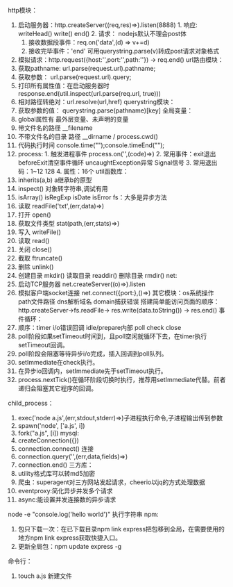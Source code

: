 http模块：
  1. 启动服务器：http.createServer((req,res)=>).listen(8888)
    1. 响应: writeHead() write() end()
	2. 请求： nodejs默认不理会post体
	  1. 接收数据段事件：req.on('data',(d) => v+=d)
	  2. 接收完毕事件：'end' 可用querystring.parse(v)转成post请求对象格式
  2. 模拟请求：http.request({host:'',port:'',path:''}) -> req.end()
url路由模块：
  1. 获取pathname: url.parse(request.url).pathname;
  2. 获取参数： url.parse(request.url).query;
  3. 打印所有属性值：在启动服务器时response.end(util.inspect(url.parse(req.url, true)))
  4. 相对路径转绝对：url.resolve(url,href)
querystring模块：
  1. 获取参数的值： querystring.parse(pathname)[key]
全局变量：
  1. global属性有 最外层变量、未声明的变量
  2. 带文件名的路径 __filename
  3. 不带文件名的目录	路径 __dirname / process.cwd()
  4. 代码执行时间 console.time("");console.timeEnd("");
  5. process:
    1. 触发进程事件 process.on('',(code)=>)
    2. 常用事件：exit退出 beforeExit清空事件循环 uncaughtException异常 Signal信号
    3. 常用退出码：1~12 128
    4. 属性：16个 
util函数库：
  1. inherits(a,b) a继承b的原型
  2. inspect() 对象转字符串,调试有用
  3. isArray() isRegExp isDate isError
fs：大多是异步方法
  1. 读取 readFile('txt',(err,data)=>)
  2. 打开 open()
  3. 获取文件类型 stat(path,(err,stats)=>)
  4. 写入 writeFile()
  5. 读取 read()
  6. 关闭 close()
  7. 截取 ftruncate()
  8. 删除 unlink()
  9. 创建目录 mkdir() 读取目录 readdir() 删除目录 rmdir()
net:
  1. 启动TCP服务器 net.createServer((o)=>).listen
  2. 模拟客户端socket连接 net.connect({port:},()=>) 
其它模块：os系统操作 path文件路径 dns解析域名 domain捕获错误
搭建简单能访问页面的顺序：http.createServer->fs.readFile-> res.write(data.toString()) -> res.end()
事件循环：
  1. 顺序：timer i/o错误回调 idle/prepare内部 poll check close
  2. poll阶段如果setTimeout时间到，且poll空闲就循环下去，在timer执行setTimeout回调。
  3. poll阶段会阻塞等待异步i/o完成，插入回调到poll队列。
  4. setImmediate在check执行。
  5. 在异步io回调内，setImmediate先于setTimeout执行。
  6. process.nextTick()在循环阶段切换时执行，推荐用setImmediate代替。前者递归会阻塞其它程序的回调。

child_process：
  1. exec('node a.js',(err,stdout,stderr)=>)子进程执行命令,子进程输出传到参数
  2. spawn('node', ['a.js', i])
  3. fork("a.js", [i])
mysql:
  1. createConnection({}) 
  2. connection.connect() 连接
  3. connection.query('',(err,data,fields)=>) 
  4. connection.end()
三方库：
  1. utility格式库可以转md5加密
  2. 爬虫：superagent对三方网站发起请求，cheerio以jq的方式处理数据
  3. eventproxy:简化异步并发多个请求
  4. async:能设置并发连接数的异步请求


node -e "console.log('hello world')" 执行字符串
npm:
  1. 包只下载一次：在已下载目录npm link express把包移到全局，在需要使用的地方npm link express获取快捷入口。
  2. 更新全局包：npm update express -g

命令行：
  1. touch a.js 新建文件